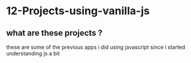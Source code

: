 # 12-Projects-using-vanilla-js

## what are these projects  ?
these are some of the previous apps i did using javascript since i started understanding js a bit 
